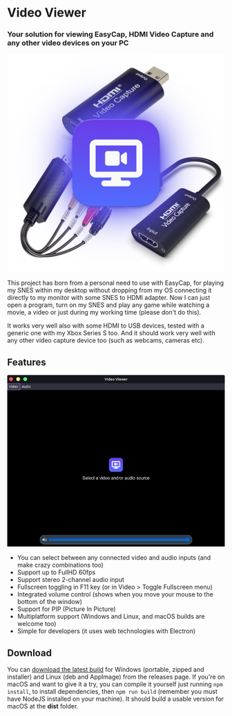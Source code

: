 # Video Viewer
### Your solution for viewing EasyCap, HDMI Video Capture and any other video devices on your PC
![Video Viewer Preview](preview.jpg)

This project has born from a personal need to use with EasyCap, for playing my SNES within my desktop without dropping from my OS connecting it directly to my monitor with some SNES to HDMI adapter. Now I can just open a program, turn on my SNES and play any game while watching a movie, a video or just during my working time (please don't do this).

It works very well also with some HDMI to USB devices, tested with a generic one with my Xbox Series S too. And it should work very well with any other video capture device too (such as webcams, cameras etc).

## Features

![Video Viewer Screenshot](screenshot.png)
- You can select between any connected video and audio inputs (and make crazy combinations too)
- Support up to FullHD 60fps
- Support stereo 2-channel audio input
- Fullscreen toggling in F11 key (or in Video > Toggle Fullscreen menu)
- Integrated volume control (shows when you move your mouse to the bottom of the window)
- Support for PIP (Picture In Picture)
- Multiplatform support (Windows and Linux, and macOS builds are welcome too)
- Simple for developers (it uses web technologies with Electron)

## Download

You can [download the latest build](https://github.com/rbfraphael/video-viewer/releases/latest) for Windows (portable, zipped and installer) and Linux (deb and AppImage) from the releases page. If you're on macOS and want to give it a try, you can compile it yourself just running ```npm install```, to install dependencies, then ```npm run build``` (remember you must have NodeJS installed on your machine). It should build a usable version for macOS at the **dist** folder.
